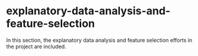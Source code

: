 # explanatory-data-analysis-and-feature-selection
In this section, the explanatory data analysis and feature selection efforts in the project are included.
